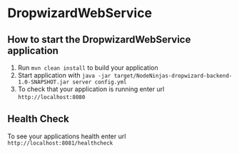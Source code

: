 # DropwizardWebService

How to start the DropwizardWebService application
---

1. Run `mvn clean install` to build your application
1. Start application with `java -jar target/NodeNinjas-dropwizard-backend-1.0-SNAPSHOT.jar server config.yml`
1. To check that your application is running enter url `http://localhost:8080`

Health Check
---

To see your applications health enter url `http://localhost:8081/healthcheck`
